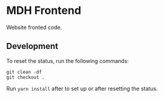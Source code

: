 # MDH Frontend
Website fronted code.

## Development

To reset the status, run the following commands:
```
git clean -df
git checkout .
```

Run `yarn install` after to set up or after resetting the status.
